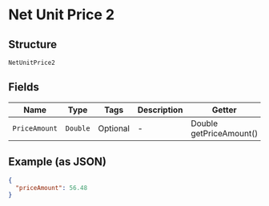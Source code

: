 
# Net Unit Price 2

## Structure

`NetUnitPrice2`

## Fields

| Name | Type | Tags | Description | Getter | Setter |
|  --- | --- | --- | --- | --- | --- |
| `PriceAmount` | `Double` | Optional | - | Double getPriceAmount() | setPriceAmount(Double priceAmount) |

## Example (as JSON)

```json
{
  "priceAmount": 56.48
}
```

